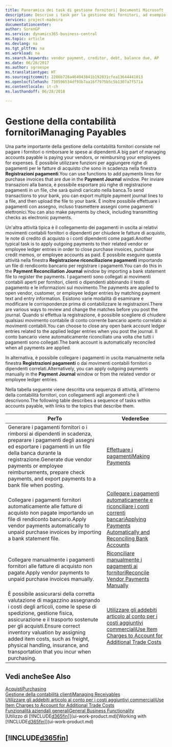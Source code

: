 ```yaml
---
title: Panoramica dei task di gestione fornitori| Documenti Microsoft
description: Descrive i task per la gestione dei fornitori, ad esempio, pagare i creditori o collegare i pagamenti in uscita ai movimenti contabili per chiudere fatture o note di credito.
services: project-madeira
documentationcenter: 
author: SorenGP
ms.service: dynamics365-business-central
ms.topic: article
ms.devlang: na
ms.tgt_pltfrm: na
ms.workload: na
ms.search.keywords: vendor payment, creditor, debt, balance due, AP
ms.date: 06/28/2017
ms.author: sgroespe
ms.translationtype: HT
ms.sourcegitcommit: 2286b728a464943841b192031cfea13644441013
ms.openlocfilehash: 730596534df93b7aa16f7975b5c5b1307a7f571a
ms.contentlocale: it-ch
ms.lasthandoff: 06/28/2018

---
```

# <a name="managing-payables"></a><span data-ttu-id="dcf48-103">Gestione della contabilità fornitori</span><span class="sxs-lookup"><span data-stu-id="dcf48-103">Managing Payables</span></span>
<span data-ttu-id="dcf48-104">Una parte importante della gestione della contabilità fornitori consiste nel pagare i fornitori o rimborsare le spese ai dipendenti.</span><span class="sxs-lookup"><span data-stu-id="dcf48-104">A big part of managing accounts payable is paying your vendors, or reimbursing your employees for expenses.</span></span> <span data-ttu-id="dcf48-105">È possibile utilizzare funzioni per aggiungere righe di pagamenti per le fatture di acquisto che sono in scadenza nella finestra **Registrazioni pagamenti**.</span><span class="sxs-lookup"><span data-stu-id="dcf48-105">You can use functions to add payments lines for purchase invoices that are due in the **Payment Journal** window.</span></span> <span data-ttu-id="dcf48-106">Per inviare transazioni alla banca, è possibile esportare più righe di registrazione pagamenti in un file, che sarà quindi caricato nella banca.</span><span class="sxs-lookup"><span data-stu-id="dcf48-106">To send transactions to your bank, you can export multiple payment journal lines to a file, and then upload the file to your bank.</span></span> <span data-ttu-id="dcf48-107">È inoltre possibile effettuare i pagamenti con assegno, incluso trasmettere assegni come pagamenti elettronici.</span><span class="sxs-lookup"><span data-stu-id="dcf48-107">You can also make payments by check, including transmitting checks as electronic payments.</span></span>

<span data-ttu-id="dcf48-108">Un'altra attività tipica è il collegamento dei pagamenti in uscita ai relativi movimenti contabili fornitori o dipendenti per chiudere le fatture di acquisto, le note di credito di acquisto o i conti dipendenti come pagati.</span><span class="sxs-lookup"><span data-stu-id="dcf48-108">Another typical task is to apply outgoing payments to their related vendor or employee ledger entries in order to close purchase invoices, purchase credit memos, or employee accounts as paid.</span></span> <span data-ttu-id="dcf48-109">È possibile eseguire questa attività nella finestra **Registrazione riconciliazione pagamenti** importando un file di rendiconto bancario per registrare i pagamenti.</span><span class="sxs-lookup"><span data-stu-id="dcf48-109">You can do this in the **Payment Reconciliation Journal** window by importing a bank statement file to register the payments.</span></span> <span data-ttu-id="dcf48-110">I pagamenti sono collegati ai movimenti contabili aperti per fornitori, clienti o dipendenti abbinando il testo di pagamento e le informazioni sul movimento.</span><span class="sxs-lookup"><span data-stu-id="dcf48-110">The payments are applied to open vendor, customer, or employee ledger entries by matching payment text and entry information.</span></span> <span data-ttu-id="dcf48-111">Esistono varie modalità di esaminare e modificare le corrispondenze prima di contabilizzare le registrazioni.</span><span class="sxs-lookup"><span data-stu-id="dcf48-111">There are various ways to review and change the matches before you post the journal.</span></span> <span data-ttu-id="dcf48-112">Quando si effettua la registrazione, è possibile scegliere di chiudere qualsiasi movimento contabile di conto corrente bancario aperto correlato ai movimenti contabili.</span><span class="sxs-lookup"><span data-stu-id="dcf48-112">You can choose to close any open bank account ledger entries related to the applied ledger entries when you post the journal.</span></span> <span data-ttu-id="dcf48-113">Il conto bancario viene automaticamente riconciliato una volta che tutti i pagamenti sono collegati.</span><span class="sxs-lookup"><span data-stu-id="dcf48-113">The bank account is automatically reconciled when all payments are applied.</span></span>

<span data-ttu-id="dcf48-114">In alternativa, è possibile collegare i pagamenti in uscita manualmente nella finestra **Registrazioni pagamenti** o dai movimenti contabili fornitori o dipendenti correlati.</span><span class="sxs-lookup"><span data-stu-id="dcf48-114">Alternatively, you can apply outgoing payments manually in the **Payment Journal** window or from the related vendor or employee ledger entries.</span></span>

<span data-ttu-id="dcf48-115">Nella tabella seguente viene descritta una sequenza di attività, all'interno della contabilità fornitori, con collegamenti agli argomenti che li descrivono.</span><span class="sxs-lookup"><span data-stu-id="dcf48-115">The following table describes a sequence of tasks within accounts payable, with links to the topics that describe them.</span></span>

| <span data-ttu-id="dcf48-116">Per</span><span class="sxs-lookup"><span data-stu-id="dcf48-116">To</span></span> | <span data-ttu-id="dcf48-117">Vedere</span><span class="sxs-lookup"><span data-stu-id="dcf48-117">See</span></span> |
| --- | --- |
| <span data-ttu-id="dcf48-118">Generare i pagamenti fornitori o i rimborsi ai dipendenti in scadenza, preparare i pagamenti degli assegni ed esportare i pagamenti in un file della banca durante la registrazione.</span><span class="sxs-lookup"><span data-stu-id="dcf48-118">Generate due vendor payments or employee reimbursements, prepare check payments, and export payments to a bank file when posting.</span></span> |[<span data-ttu-id="dcf48-119">Effettuare i pagamenti</span><span class="sxs-lookup"><span data-stu-id="dcf48-119">Making Payments</span></span>](payables-make-payments.md) |
| <span data-ttu-id="dcf48-120">Collegare i pagamenti fornitori automaticamente alle fatture di acquisto non pagate importando un file di rendiconto bancario.</span><span class="sxs-lookup"><span data-stu-id="dcf48-120">Apply vendor payments automatically to unpaid purchase invoices by importing a bank statement file.</span></span> |[<span data-ttu-id="dcf48-121">Collegare i pagamenti automaticamente e riconciliare i conti correnti bancari</span><span class="sxs-lookup"><span data-stu-id="dcf48-121">Applying Payments Automatically and Reconciling Bank Accounts</span></span>](receivables-apply-payments-auto-reconcile-bank-accounts.md) |
| <span data-ttu-id="dcf48-122">Collegare manualmente i pagamenti fornitori alle fatture di acquisto non pagate.</span><span class="sxs-lookup"><span data-stu-id="dcf48-122">Apply vendor payments to unpaid purchase invoices manually.</span></span> |[<span data-ttu-id="dcf48-123">Riconciliare manualmente i pagamenti ai fornitori</span><span class="sxs-lookup"><span data-stu-id="dcf48-123">Reconcile Vendor Payments Manually</span></span>](payables-how-apply-purchase-transactions-manually.md) |
|<span data-ttu-id="dcf48-124">È possibile assicurarsi della corretta valutazione di magazzino assegnando i costi degli articoli, come le spese di spedizione, gestione fisica, assicurazione e il trasporto sostenute per gli acquisti.</span><span class="sxs-lookup"><span data-stu-id="dcf48-124">Ensure correct inventory valuation by assigning added item costs, such as freight, physical handling, insurance, and transportation that you incur when purchasing.</span></span>|[<span data-ttu-id="dcf48-125">Utilizzare gli addebiti articolo al conto per i costi aggiuntivi commerciali</span><span class="sxs-lookup"><span data-stu-id="dcf48-125">Use Item Charges to Account for Additional Trade Costs</span></span>](payables-how-assign-item-charges.md)|

## <a name="see-also"></a><span data-ttu-id="dcf48-126">Vedi anche</span><span class="sxs-lookup"><span data-stu-id="dcf48-126">See Also</span></span>
[<span data-ttu-id="dcf48-127">Acquisti</span><span class="sxs-lookup"><span data-stu-id="dcf48-127">Purchasing</span></span>](purchasing-manage-purchasing.md)  
[<span data-ttu-id="dcf48-128">Gestione della contabilità clienti</span><span class="sxs-lookup"><span data-stu-id="dcf48-128">Managing Receivables</span></span>](receivables-manage-receivables.md)  
[<span data-ttu-id="dcf48-129">Utilizzare gli addebiti articolo al conto per i costi aggiuntivi commerciali</span><span class="sxs-lookup"><span data-stu-id="dcf48-129">Use Item Charges to Account for Additional Trade Costs</span></span>](payables-how-assign-item-charges.md)  
[<span data-ttu-id="dcf48-130">Funzionalità aziendali generali</span><span class="sxs-lookup"><span data-stu-id="dcf48-130">General Business Functionality</span></span>](ui-across-business-areas.md)  
<span data-ttu-id="dcf48-131">[Utilizzo di [!INCLUDE[d365fin](includes/d365fin_md.md)]](ui-work-product.md)</span><span class="sxs-lookup"><span data-stu-id="dcf48-131">[Working with [!INCLUDE[d365fin](includes/d365fin_md.md)]](ui-work-product.md)</span></span>

## [!INCLUDE[d365fin](includes/free_trial_md.md)]  
 

